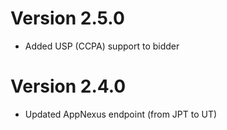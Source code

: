 Version 2.5.0
=============
- Added USP (CCPA) support to bidder

Version 2.4.0
=============

- Updated AppNexus endpoint (from JPT to UT)